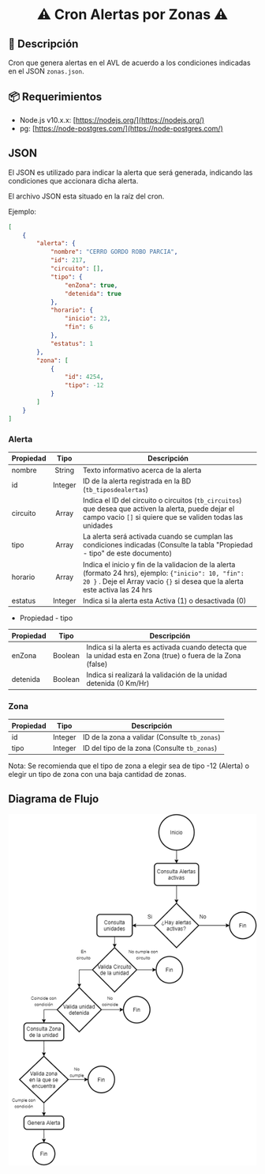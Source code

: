 <center>
    <h1>⚠️ Cron Alertas por Zonas ⚠️</h1>
</center>

## 📖 Descripción

Cron que genera alertas en el AVL de acuerdo a los condiciones indicadas en el JSON ```zonas.json```.

## 📦 Requerimientos 

* Node.js v10.x.x: [https://nodejs.org/](https://nodejs.org/)
* pg: [https://node-postgres.com/](https://node-postgres.com/)


## JSON

El JSON es utilizado para indicar la alerta que será generada, indicando las condiciones que accionara dicha alerta.

El archivo JSON esta situado en la raíz del cron.

Ejemplo:

```json
[
    {
        "alerta": {
            "nombre": "CERRO GORDO ROBO PARCIA",
            "id": 217,
            "circuito": [],
            "tipo": {
                "enZona": true,
                "detenida": true
            },
            "horario": {
                "inicio": 23,
                "fin": 6
            },
            "estatus": 1
        },
        "zona": [
            {
                "id": 4254,
                "tipo": -12
            }
        ]
    }
]
```

### Alerta

| Propiedad | Tipo | Descripción |
| --- | :---: | --- |
| nombre | String | Texto informativo acerca de la alerta |
| id | Integer | ID de la alerta registrada en la BD (```tb_tiposdealertas```) |
| circuito | Array | Indica el ID del circuito o circuitos (```tb_circuitos```) que desea que activen la alerta, puede dejar el campo vacio ```[]``` si quiere que se validen todas las unidades  |
| tipo | Array | La alerta será activada cuando se cumplan las condiciones indicadas (Consulte la tabla "Propiedad - tipo" de este documento) |
| horario | Array | Indica el inicio y fin de la validacion de la alerta (formato 24 hrs), ejemplo: ```{"inicio": 10, "fin": 20 }``` . Deje el Array vacio ```{}``` si desea que la alerta este activa las 24 hrs |
| estatus | Integer | Indica si la alerta esta Activa (1) o desactivada (0)|

* Propiedad - tipo

| Propiedad | Tipo | Descripción |
| --- | :---: | --- |
| enZona | Boolean | Indica si la alerta es activada cuando detecta que la unidad esta en Zona (true) o fuera de la Zona (false) |
| detenida | Boolean | Indica si realizará la validación de la unidad detenida (0 Km/Hr)   |


### Zona

| Propiedad | Tipo | Descripción |
| --- | :---: | --- |
| id | Integer | ID de la zona a validar (Consulte ```tb_zonas```) |
| tipo | Integer | ID del tipo de la zona (Consulte ```tb_zonas```) |

Nota: Se recomienda que el tipo de zona a elegir sea  de tipo -12 (Alerta) o elegir un tipo de zona con una baja cantidad de zonas.


## Diagrama de Flujo

![Diagrama de Flujo](DiagramaFlujo.png)

